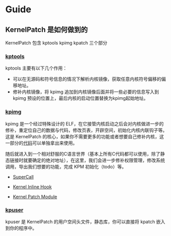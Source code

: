 # Guide

## KernelPatch 是如何做到的

KernelPatch 包含 kptools kpimg kpatch 三个部分

### [kptools](/tools/)

kptools 主要有以下几个作用：

- 可以在无源码和符号信息的情况下解析内核镜像，获取任意内核符号偏移的偏移地址。
- 修补内核镜像，将 kpimg 追加到内核镜像后面并将一些必要的信息写入到 kpimg 预设的位置上，最后内核的启动位置替换为kpimg起始地址。

### [kpimg](/kernel/)

kpimg 是一个经过特殊设计的 ELF，在它接管内核启动之后会对内核做进一步的修补，重定位自己的数据与代码，修改页表，开辟空间，初始化内核内联钩子等。
这是 KernelPatch 的核心，如果你不需要更多的功能或者想要自己修补内核，这一部分的[代码](/kernel/base)可以单独拿出来使用。  

随后就进入到一个相对舒服的C语言世界（基本上所有C代码都可以使用，除了静态链接时就要确定的绝对地址），在这里，我们会进一步修补权限管理，修改系统调用，导出我们想要的功能，完成 KPM 初始化（todo）等。  

- [SuperCall](./super-syscall.md)

- [Kernel Inline Hook](./inline-hook.md)

- [Kernel Patch Module](./module.md)

### [kpuser](/user/)

kpuser 是 KernelPatch 的用户空间头文件，静态库，你可以直接将 kpatch 嵌入到你的程序中。  
